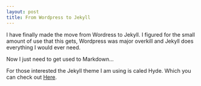 ```yaml
---
layout: post
title: From Wordpress to Jekyll
---
```


I have finally made the move from Wordress to Jekyll. I figured for the small amount of use that this gets, Wordpress was major overkill and Jekyll does everything I would ever need.

Now I just need to get used to Markdown...

For those interested the Jekyll theme I am using is caled Hyde. Which you can check out [Here](https://github.com/poole/hyde).
